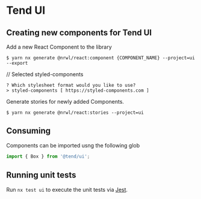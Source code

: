 # Tend UI

## Creating new components for Tend UI

Add a new React Component to the library
```shell
$ yarn nx generate @nrwl/react:component {COMPONENT_NAME} --project=ui --export
```

// Selected styled-components
```shell
? Which stylesheet format would you like to use?
> styled-components [ https://styled-components.com ]
```

Generate stories for newly added Components.
```shell
$ yarn nx generate @nrwl/react:stories --project=ui
```

## Consuming

Components can be imported usng the following glob
```javascript
import { Box } from '@tend/ui';
```

## Running unit tests

Run `nx test ui` to execute the unit tests via [Jest](https://jestjs.io).
